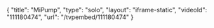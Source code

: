 {
    "title": "MiPump",
    "type": "solo",
    "layout": "iframe-static",
    "videoId": "111180474",
    "url": "\/tvpembed\/111180474"
}